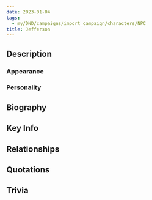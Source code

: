 ```yaml
---
date: 2023-01-04
tags:
  - my/DND/campaigns/import_campaign/characters/NPC
title: Jefferson
---
```


## Description

### Appearance

### Personality

## Biography

## Key Info

## Relationships

## Quotations

## Trivia
